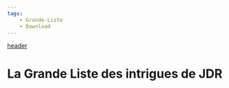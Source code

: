 ```yaml
---
tags:
    - Grande-Liste
    - Download
---
```


[header](../images/grande-liste/proj.png)

# La Grande Liste des intrigues de JDR

